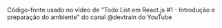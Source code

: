 Código-fonte usado no vídeo de "Todo List em React.js #1 - Introdução e preparação do ambiente" do canal @devtrain do YouTube
